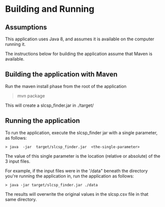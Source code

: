
# Building and Running



## Assumptions 

This application uses Java 8, and assumes it is available on the computer running it.

The instructions below for building the application assume that Maven is available.
 


## Building the application with Maven

Run the maven install phase from the root of the application

> mvn package

This will create a slcsp_finder.jar in ./target/


## Running the application

To run the application, execute the slcsp_finder jar with a single parameter, as follows: 

```
> java  -jar  target/slcsp_finder.jar  <the-single-parameter>
```
The value of this single parameter is the location (relative or absolute) of the 3 input files. 

For example, if the input files were in the '/data" beneath the directory you're running the application in, 
 run the application as follows: 

```
> java -jar target/slcsp_finder.jar ./data 
```

The results will overwrite the original values in the slcsp.csv file in that same directory.

